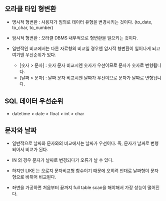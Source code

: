 ## 오라클 타입 형변환

- 명시적 형변환 : 사용자가 임의로 데이터 유형을 변경시키는 것이다. (to_date, to_char, to_number)

- 암시적 형변환 : 오라클 DBMS 내부적으로 형변환을 일으키는 것이다.

- 일반적인 비교에서는 다른 자료형의 비교일 경우엔 암시적 형변환이 일어나게 되고 여기엔 우선순위가 있다.
	- [숫자 > 문자] : 숫자 문자 비교시엔 숫자가 우선이므로 문자가 숫자로 변형됩니다. 
	- [날짜 > 문자] : 날짜 문자 비교시엔 날짜가 우선이므로 문자가 날짜로 변형됩니다.


## SQL 데이터 우선순위

- datetime > date > float >  int > char

## 문자와 날짜

- 일반적으로 날짜와 문자와의 비교에서는 날짜가 우선이다. 즉, 문자가 날짜로 변형되어서 비교가 된다. 

- IN 의 경우 문자가 날짜로 변경되다가 오류가 날 수 있다. 

- 하지만 LIKE 는 오로지 문자비교형 함수이기 때문에 오히려 반대로 날짜형이 문자형으로 바뀌어 비교된다. 

- 좌변을 가공하면 처음부터 끝까지 full table scan을 해야해서 가장 성능이 떨어진다. 

